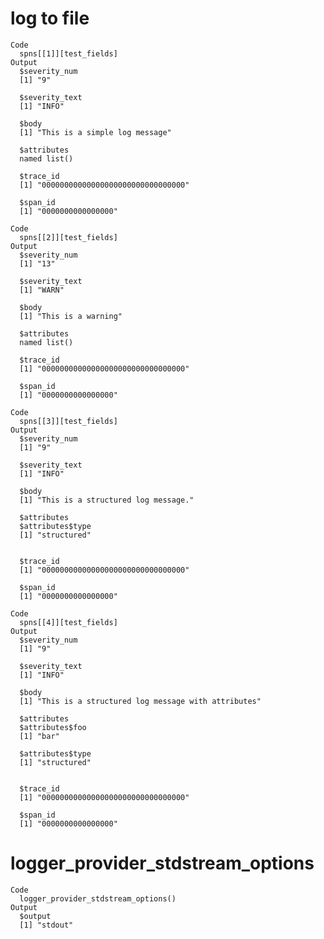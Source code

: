 # log to file

    Code
      spns[[1]][test_fields]
    Output
      $severity_num
      [1] "9"
      
      $severity_text
      [1] "INFO"
      
      $body
      [1] "This is a simple log message"
      
      $attributes
      named list()
      
      $trace_id
      [1] "00000000000000000000000000000000"
      
      $span_id
      [1] "0000000000000000"
      
    Code
      spns[[2]][test_fields]
    Output
      $severity_num
      [1] "13"
      
      $severity_text
      [1] "WARN"
      
      $body
      [1] "This is a warning"
      
      $attributes
      named list()
      
      $trace_id
      [1] "00000000000000000000000000000000"
      
      $span_id
      [1] "0000000000000000"
      
    Code
      spns[[3]][test_fields]
    Output
      $severity_num
      [1] "9"
      
      $severity_text
      [1] "INFO"
      
      $body
      [1] "This is a structured log message."
      
      $attributes
      $attributes$type
      [1] "structured"
      
      
      $trace_id
      [1] "00000000000000000000000000000000"
      
      $span_id
      [1] "0000000000000000"
      
    Code
      spns[[4]][test_fields]
    Output
      $severity_num
      [1] "9"
      
      $severity_text
      [1] "INFO"
      
      $body
      [1] "This is a structured log message with attributes"
      
      $attributes
      $attributes$foo
      [1] "bar"
      
      $attributes$type
      [1] "structured"
      
      
      $trace_id
      [1] "00000000000000000000000000000000"
      
      $span_id
      [1] "0000000000000000"
      

# logger_provider_stdstream_options

    Code
      logger_provider_stdstream_options()
    Output
      $output
      [1] "stdout"
      

